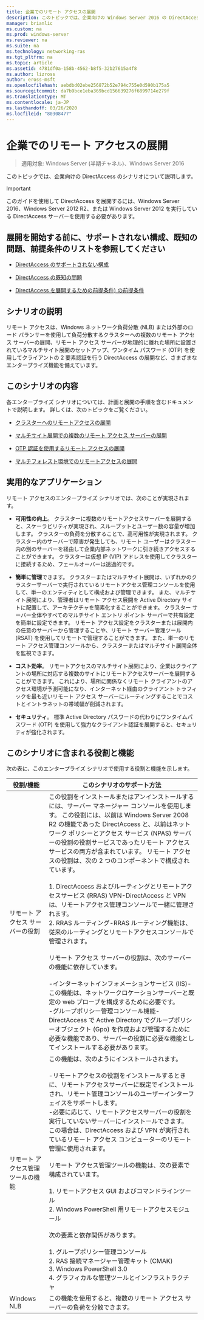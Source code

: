 ```yaml
---
title: 企業でのリモート アクセスの展開
description: このトピックでは、企業向けの Windows Server 2016 の DirectAccess シナリオの概要について説明します。
manager: brianlic
ms.custom: na
ms.prod: windows-server
ms.reviewer: na
ms.suite: na
ms.technology: networking-ras
ms.tgt_pltfrm: na
ms.topic: article
ms.assetid: 4781df0a-158b-4562-b8f5-32b27615a4f8
ms.author: lizross
author: eross-msft
ms.openlocfilehash: aebdbd02ebe256872b52e794c755e0d590b175a5
ms.sourcegitcommit: da7b9bce1eba369bcd156639276f6899714e279f
ms.translationtype: MT
ms.contentlocale: ja-JP
ms.lasthandoff: 03/26/2020
ms.locfileid: "80308477"
---
```

# <a name="deploy-remote-access-in-an-enterprise"></a>企業でのリモート アクセスの展開

>適用対象: Windows Server (半期チャネル)、Windows Server 2016

このトピックでは、企業向けの DirectAccess のシナリオについて説明します。  
  
  
> [!IMPORTANT]  
> このガイドを使用して DirectAccess を展開するには、Windows Server 2016、Windows Server 2012 R2、または Windows Server 2012 を実行している DirectAccess サーバーを使用する必要があります。  
  
## <a name="before-you-begin-deploying-see-the-list-of-unsupported-configurations-known-issues-and-prerequisites"></a>展開を開始する前に、サポートされない構成、既知の問題、前提条件のリストを参照してください  
  
-   [DirectAccess のサポートされない構成](https://technet.microsoft.com/windows-server-docs/networking/remote-access/directaccess/directaccess-unsupported-configurations)  
  
-   [DirectAccess の既知の問題](https://technet.microsoft.com/windows-server-docs/networking/remote-access/directaccess/directaccess-known-issues)  
  
-   [DirectAccess を展開するための前提条件) の前提条件](https://technet.microsoft.com/windows-server-docs/networking/remote-access/directaccess/prerequisites-for-deploying-directaccess)  
  
## <a name="scenario-description"></a><a name="BKMK_OVER"></a>シナリオの説明  
リモート アクセスは、Windows ネットワーク負荷分散 (NLB) または外部のロード バランサーを使用して負荷分散するクラスターへの複数のリモート アクセス サーバーの展開、リモート アクセス サーバーが地理的に離れた場所に設置されているマルチサイト展開のセットアップ、ワンタイム パスワード (OTP) を使用してクライアントの 2 要素認証を行う DirectAccess の展開など、さまざまなエンタープライズ機能を備えています。  
  
## <a name="in-this-scenario"></a>このシナリオの内容  
各エンタープライズ シナリオについては、計画と展開の手順を含むドキュメントで説明します。 詳しくは、次のトピックをご覧ください。  
  
-   [クラスターへのリモートアクセスの展開](cluster/Deploy-Remote-Access-In-Cluster.md)  
  
-   [マルチサイト展開での複数のリモート アクセス サーバーの展開](multisite/Deploy-Multiple-Remote-Access-Servers-in-a-Multisite-Deployment.md)  
  
-   [OTP 認証を使用するリモート アクセスの展開](otp/Deploy-RA-OTP.md)  
  
-   [マルチフォレスト環境でのリモートアクセスの展開](multi-forest/Deploy-Remote-Access-in-a-Multi-Forest-Environment.md)  
  
## <a name="practical-applications"></a><a name="BKMK_APP"></a>実用的なアプリケーション  
リモート アクセスのエンタープライズ シナリオでは、次のことが実現されます。  
  
-   **可用性の向上**。 クラスターに複数のリモートアクセスサーバーを展開すると、スケーラビリティが実現され、スループットとユーザー数の容量が増加します。 クラスターの負荷を分散することで、高可用性が実現されます。 クラスター内のサーバーで障害が発生しても、リモート ユーザーはクラスター内の別のサーバーを経由して企業内部ネットワークに引き続きアクセスすることができます。 クラスターは仮想 IP (VIP) アドレスを使用してクラスターに接続するため、フェールオーバーは透過的です。  
  
-   **簡単に管理**できます。 クラスターまたはマルチサイト展開は、いずれかのクラスターサーバーで実行されているリモートアクセス管理コンソールを使用して、単一のエンティティとして構成および管理できます。 また、マルチサイト展開により、管理者はリモート アクセス展開を Active Directory サイトに配置して、アーキテクチャを簡素化することができます。 クラスター サーバー全体やすべてのマルチサイト エントリ ポイント サーバーで共有設定を簡単に設定できます。 リモート アクセス設定をクラスターまたは展開内の任意のサーバーから管理することや、リモート サーバー管理ツール (RSAT) を使用してリモートで管理することができます。 また、単一のリモート アクセス管理コンソールから、クラスターまたはマルチサイト展開全体を監視できます。  
  
-   **コスト効率**。 リモートアクセスのマルチサイト展開により、企業はクライアントの場所に対応する複数のサイトにリモートアクセスサーバーを展開することができます。 これにより、場所に関係なくリモート クライアントのアクセス環境が予測可能になり、インターネット経由のクライアント トラフィックを最も近いリモート アクセス サーバーにルーティングすることでコストとイントラネットの帯域幅が削減されます。  
  
-   **セキュリティ**。 標準 Active Directory パスワードの代わりにワンタイムパスワード (OTP) を使用して強力なクライアント認証を展開すると、セキュリティが強化されます。  
  
## <a name="roles-and-features-included-in-this-scenario"></a><a name="BKMK_NEW"></a>このシナリオに含まれる役割と機能  
次の表に、このエンタープライズ シナリオで使用する役割と機能を示します。  
  
|役割/機能|このシナリオのサポート方法|  
|---------|-----------------|  
|リモート アクセス サーバーの役割|この役割をインストールまたはアンインストールするには、サーバー マネージャー コンソールを使用します。 この役割には、以前は Windows Server 2008 R2 の機能であった DirectAccess と、以前はネットワーク ポリシーとアクセス サービス (NPAS) サーバーの役割の役割サービスであったリモート アクセス サービスの両方が含まれています。 リモート アクセスの役割は、次の 2 つのコンポーネントで構成されています。<br /><br />1. DirectAccess およびルーティングとリモートアクセスサービス (RRAS) VPN-DirectAccess と VPN は、リモートアクセス管理コンソールで一緒に管理されます。<br />2. RRAS ルーティング-RRAS ルーティング機能は、従来のルーティングとリモートアクセスコンソールで管理されます。<br /><br />リモート アクセス サーバーの役割は、次のサーバーの機能に依存しています。<br /><br />-インターネットインフォメーションサービス (IIS)-この機能は、ネットワークロケーションサーバーと既定の web プローブを構成するために必要です。<br />-グループポリシー管理コンソール機能-DirectAccess で Active Directory でグループポリシーオブジェクト (Gpo) を作成および管理するために必要な機能であり、サーバーの役割に必要な機能としてインストールする必要があります。|  
|リモート アクセス管理ツールの機能|この機能は、次のようにインストールされます。<br /><br />-リモートアクセスの役割をインストールするときに、リモートアクセスサーバーに既定でインストールされ、リモート管理コンソールのユーザーインターフェイスをサポートします。<br />-必要に応じて、リモートアクセスサーバーの役割を実行していないサーバーにインストールできます。 この場合は、DirectAccess および VPN が実行されているリモート アクセス コンピューターのリモート管理に使用されます。<br /><br />リモート アクセス管理ツールの機能は、次の要素で構成されています。<br /><br />1. リモートアクセス GUI およびコマンドラインツール<br />2. Windows PowerShell 用リモートアクセスモジュール<br /><br />次の要素と依存関係があります。<br /><br />1. グループポリシー管理コンソール<br />2. RAS 接続マネージャー管理キット (CMAK)<br />3. Windows PowerShell 3.0<br />4. グラフィカルな管理ツールとインフラストラクチャ|  
|Windows NLB|この機能を使用すると、複数のリモート アクセス サーバーの負荷を分散できます。|  
  

  


